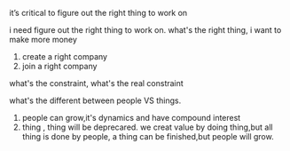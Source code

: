 it’s critical to figure out the right thing to work on

i need figure out the right thing to work on.
what's the right thing, i want to make more money
1. create a right company
2. join a right company

what's the constraint, what's the real constraint

what's the different between people VS things.
1. people can grow,it's dynamics and have compound interest
2. thing , thing will be deprecared.
we creat value by doing thing,but all thing is done by people, a thing can be finished,but people will grow.
